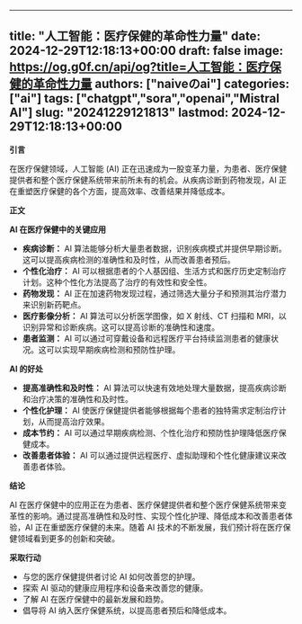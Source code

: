 
---
title: "人工智能：医疗保健的革命性力量"
date: 2024-12-29T12:18:13+00:00
draft: false
image: https://og.g0f.cn/api/og?title=人工智能：医疗保健的革命性力量
authors: ["naiveのai"]
categories: ["ai"]
tags: ["chatgpt","sora","openai","Mistral AI"]
slug: "20241229121813"
lastmod: 2024-12-29T12:18:13+00:00
---
**引言**

在医疗保健领域，人工智能 (AI) 正在迅速成为一股变革力量，为患者、医疗保健提供者和整个医疗保健系统带来前所未有的机会。从疾病诊断到药物发现，AI 正在重塑医疗保健的各个方面，提高效率、改善结果并降低成本。

**正文**

**AI 在医疗保健中的关键应用**

* **疾病诊断：** AI 算法能够分析大量患者数据，识别疾病模式并提供早期诊断。这可以提高疾病检测的准确性和及时性，从而改善患者预后。
* **个性化治疗：** AI 可以根据患者的个人基因组、生活方式和医疗历史定制治疗计划。这种个性化方法提高了治疗的有效性和安全性。
* **药物发现：** AI 正在加速药物发现过程，通过筛选大量分子和预测其治疗潜力来识别新药靶点。
* **医疗影像分析：** AI 算法可以分析医学图像，如 X 射线、CT 扫描和 MRI，以识别异常和诊断疾病。这可以提高诊断的准确性和速度。
* **患者监测：** AI 可以通过可穿戴设备和远程医疗平台持续监测患者的健康状况。这可以实现早期疾病检测和预防性护理。

**AI 的好处**

* **提高准确性和及时性：** AI 算法可以快速有效地处理大量数据，提高疾病诊断和治疗决策的准确性和及时性。
* **个性化护理：** AI 使医疗保健提供者能够根据每个患者的独特需求定制治疗计划，从而提高治疗效果。
* **成本节约：** AI 可以通过早期疾病检测、个性化治疗和预防性护理降低医疗保健成本。
* **改善患者体验：** AI 可以通过提供远程医疗、虚拟助理和个性化健康建议来改善患者体验。

**结论**

AI 在医疗保健中的应用正在为患者、医疗保健提供者和整个医疗保健系统带来变革性的影响。通过提高准确性和及时性、实现个性化护理、降低成本和改善患者体验，AI 正在重塑医疗保健的未来。随着 AI 技术的不断发展，我们预计将在医疗保健领域看到更多的创新和突破。

**采取行动**

* 与您的医疗保健提供者讨论 AI 如何改善您的护理。
* 探索 AI 驱动的健康应用程序和设备来改善您的健康。
* 了解 AI 在医疗保健中的最新发展和趋势。
* 倡导将 AI 纳入医疗保健系统，以提高患者预后和降低成本。